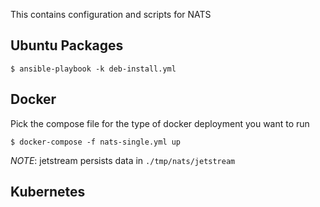 This contains configuration and scripts for NATS

## Ubuntu Packages

```$ ansible-playbook -k deb-install.yml```

## Docker

Pick the compose file for the type of docker deployment you want to run

```$ docker-compose -f nats-single.yml up```

*NOTE*: jetstream persists data in `./tmp/nats/jetstream`

## Kubernetes
